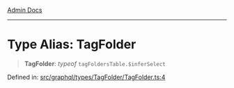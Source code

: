 [Admin Docs](/)

***

# Type Alias: TagFolder

> **TagFolder**: *typeof* `tagFoldersTable.$inferSelect`

Defined in: [src/graphql/types/TagFolder/TagFolder.ts:4](https://github.com/PalisadoesFoundation/talawa-api/blob/be5955174726b793a9d0896706e81c3e939858bf/src/graphql/types/TagFolder/TagFolder.ts#L4)
